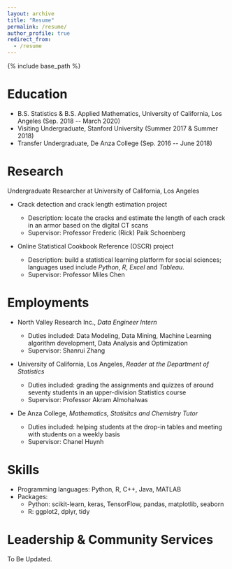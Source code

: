 ```yaml
---
layout: archive
title: "Resume"
permalink: /resume/
author_profile: true
redirect_from:
  - /resume
---
```


{% include base_path %}

Education
======
* B.S. Statistics & B.S. Applied Mathematics, University of California, Los Angeles (Sep. 2018 -- March 2020)
* Visiting Undergraduate, Stanford University (Summer 2017 & Summer 2018)
* Transfer Undergraduate, De Anza College (Sep. 2016 -- June 2018)

Research
======
Undergraduate Researcher at University of California, Los Angeles

* Crack detection and crack length estimation project
  * Description: locate the cracks and estimate the length of each crack in an armor based on the digital CT scans
  * Supervisor: Professor Frederic (Rick) Paik Schoenberg
  
* Online Statistical Cookbook Reference (OSCR) project 
  * Description: build a statistical learning platform for social sciences; languages used include *Python*, *R*, *Excel* and *Tableau*. 
  * Supervisor: Professor Miles Chen
  
Employments
======
* North Valley Research Inc., *Data Engineer Intern*
  * Duties included: Data Modeling, Data Mining, Machine Learning algorithm development, Data Analysis and Optimization
  * Supervisor: Shanrui Zhang

* University of California, Los Angeles, *Reader at the Department of Statistics*
  * Duties included: grading the assignments and quizzes of around seventy students in an upper-division Statistics course
  * Supervisor: Professor Akram Almohalwas
  
 * De Anza College, *Mathematics, Statisitcs and Chemistry Tutor*
    * Duties included: helping students at the drop-in tables and meeting with students on a weekly basis
    * Supervisor: Chanel Huynh 
  
Skills
======
* Programming languages: Python, R, C++, Java, MATLAB
* Packages: 
  * Python: scikit-learn, keras, TensorFlow, pandas, matplotlib, seaborn
  * R: ggplot2, dplyr, tidy
  
Leadership & Community Services
======

To Be Updated.
